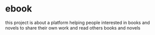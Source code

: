 # ebook
this project is about a platform helping people interested in books and novels to share their own work and read others books and novels

